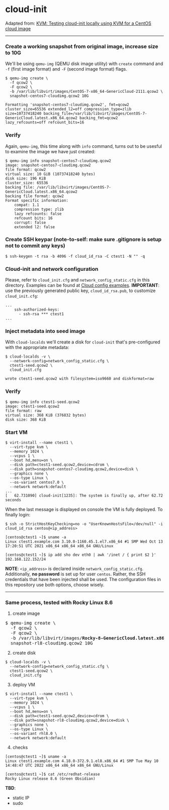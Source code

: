 # cloud-init

Adapted from: [KVM: Testing cloud-init locally using KVM for a CentOS cloud image](https://fabianlee.org/2020/03/14/kvm-testing-cloud-init-locally-using-kvm-for-a-centos-cloud-image/)

----

### Create a working snapshot from original image, increase size to 10G
We'll be using `qemu-img` (QEMU disk image utility) with `create` command and `-f` (first image format) and `-F` (second image format) flags.
```
$ qemu-img create \
  -f qcow2 \
  -F qcow2 \
  -b /var/lib/libvirt/images/CentOS-7-x86_64-GenericCloud-2111.qcow2 \
  snapshot-centos7-cloudimg.qcow2 10G

Formatting 'snapshot-centos7-cloudimg.qcow2', fmt=qcow2 cluster_size=65536 extended_l2=off compression_type=zlib
size=10737418240 backing_file=/var/lib/libvirt/images/CentOS-7-GenericCloud.latest.x86_64.qcow2 backing_fmt=qcow2
lazy_refcounts=off refcount_bits=16
```

### Verify
Again, `qemu-img`, this time along with `info` command, turns out to be usesful to examine the image we have just created:
```
$ qemu-img info snapshot-centos7-cloudimg.qcow2
image: snapshot-centos7-cloudimg.qcow2
file format: qcow2
virtual size: 10 GiB (10737418240 bytes)
disk size: 196 KiB
cluster_size: 65536
backing file: /var/lib/libvirt/images/CentOS-7-GenericCloud.latest.x86_64.qcow2
backing file format: qcow2
Format specific information:
    compat: 1.1
    compression type: zlib
    lazy refcounts: false
    refcount bits: 16
    corrupt: false
    extended l2: false
```

### Create SSH keypar (**note-to-self**: make sure .gitignore is setup not to commit any keys)
```
$ ssh-keygen -t rsa -b 4096 -f cloud_id_rsa -C ctest1 -N "" -q
```

### Cloud-init and network configuration
Please, refer to `cloud_init.cfg` and `network_config_static.cfg` in this directory. Examples can be found at [Cloud config examples](https://cloudinit.readthedocs.io/en/latest/topics/examples.html).
**IMPORTANT**: use the previously generated public key, `cloud_id_rsa.pub`, to customize `cloud_init.cfg`:
```
...
    ssh-authorized-keys:
      - ssh-rsa *** ctest1
...
```

### Inject metadata into seed image
With `cloud-localds` we'll create a disk for `cloud-init` that's pre-configured with the appropriate metadata:
```
$ cloud-localds -v \
  --network-config=network_config_static.cfg \
  ctest1-seed.qcow2 \
  cloud_init.cfg

wrote ctest1-seed.qcow2 with filesystem=iso9660 and diskformat=raw
```

### Verify
```
$ qemu-img info ctest1-seed.qcow2
image: ctest1-seed.qcow2
file format: raw
virtual size: 368 KiB (376832 bytes)
disk size: 368 KiB
```

### Start VM
```
$ virt-install --name ctest1 \
  --virt-type kvm \
  --memory 1024 \
  --vcpus 1 \
  --boot hd,menu=on \
  --disk path=ctest1-seed.qcow2,device=cdrom \
  --disk path=snapshot-centos7-cloudimg.qcow2,device=disk \
  --graphics none \
  --os-type Linux \
  --os-variant centos7.0 \
  --network network:default
...
[   62.731090] cloud-init[1235]: The system is finally up, after 62.72 seconds
```

When the last message is displayed on console the VM is fully deployed. To finally login:</br>
```
$ ssh -o StrictHostKeyChecking=no -o "UserKnownHostsFile=/dev/null" -i cloud_id_rsa centos@<ip_address> 

[centos@ctest1 ~]$ uname -a
Linux ctest1.example.com 3.10.0-1160.45.1.el7.x86_64 #1 SMP Wed Oct 13 17:20:51 UTC 2021 x86_64 x86_64 x86_64 GNU/Linux

[centos@ctest1 ~]$ ip add sho dev eth0 | awk '/inet / { print $2 }'
192.168.122.152/24
```
**NOTE**: `<ip_address>` is declared inside `network_config_static.cfg`.
Additionally, **no password** is set up for user `centos`. Rather, the SSH credentials that have been injected shall be used. The configuration files in this repository use both options, choose wisely.

----

### Same process, tested with Rocky Linux 8.6

1. create image
<pre>
$ qemu-img create \
  -f qcow2 \
  -F qcow2 \
  -b /var/lib/libvirt/images/<b>Rocky-8-GenericCloud.latest.x86_64.qcow2</b> \
  snapshot-rl8-cloudimg.qcow2 10G
</pre>

2. create disk
```
$ cloud-localds -v \
  --network-config=network_config_static.cfg \
  ctest1-seed.qcow2 \
  cloud_init.cfg
```

3. deploy VM
```
$ virt-install --name ctest1 \
  --virt-type kvm \
  --memory 1024 \
  --vcpus 1 \
  --boot hd,menu=on \
  --disk path=ctest1-seed.qcow2,device=cdrom \
  --disk path=snapshot-rl8-cloudimg.qcow2,device=disk \
  --graphics none \
  --os-type Linux \
  --os-variant rhl8.0 \
  --network network:default
```

4. checks
```
[centos@ctest1 ~]$ uname -a
Linux ctest1.example.com 4.18.0-372.9.1.el8.x86_64 #1 SMP Tue May 10 14:48:47 UTC 2022 x86_64 x86_64 x86_64 GNU/Linux

[centos@ctest1 ~]$ cat /etc/redhat-release
Rocky Linux release 8.6 (Green Obsidian)
```
**TBD**:
- static IP
- sudo


